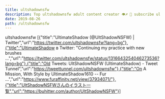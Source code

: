 ```yaml
---
title: ultshadownsfw
description: Top ultshadownsfw adult content creator 👁♐️ 👑 subscribe ultshadownsfw to my porn site below IG ultshadownsfw
date: 2019-08-26
path: /ultshadownsfw
---
```


ultshadownsfw
[{"title":"UltimateShadow (@UltShadowNSFW) | Twitter","url":"https://twitter.com/ultshadownsfw?lang=bg"},{"title":"UltimateShadow в Twitter: \"Continuing my practice with new brushes ...","url":"https://twitter.com/ultshadownsfw/status/1316643254046273536?lang=bg"},{"title":"Old Tweets: UltShadowNSFW (UltimateShadow) - Tweet Tunnel","url":"https://tweettunnel.com/ultshadownsfw"},{"title":"On A Mission, With Style by UltimateShadow1610 -- Fur ...","url":"https://www.furaffinity.net/view/37934071/"},{"title":"UltShadowNSFWさんのイラスト一覧","url":"https://buhitter.com/author/UltShadowNSFW"}]

